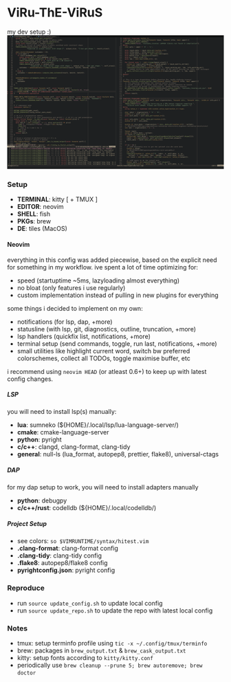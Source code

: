 # ViRu-ThE-ViRuS

my dev setup :)
![SS2.jpg](images/SS2.jpg)

### Setup
  - **TERMINAL**: kitty [ + TMUX ]
  - **EDITOR**: neovim
  - **SHELL**: fish
  - **PKGs**: brew
  - **DE**: tiles (MacOS)

#### Neovim

everything in this config was added piecewise, based on the explicit need for
something in my workflow. ive spent a lot of time optimizing for:
  - speed (startuptime ~5ms, lazyloading almost everything)
  - no bloat (only features i use regularly)
  - custom implementation instead of pulling in new plugins for everything

some things i decided to implement on my own:
  - notifications (for lsp, dap, +more)
  - statusline (with lsp, git, diagnostics, outline, truncation, +more)
  - lsp handlers (quickfix list, notifications, +more)
  - terminal setup (send commands, toggle, run last, notifications, +more)
  - small utilities like highlight current word, switch bw preferred colorschemes,
    collect all TODOs, toggle maximise buffer, etc

i recommend using `neovim HEAD` (or atleast 0.6+) to keep up with latest config
changes.

##### LSP
you will need to install lsp(s) manually:
  - **lua**: sumneko (${HOME}/.local/lsp/lua-language-server/)
  - **cmake**: cmake-language-server
  - **python**: pyright
  - **c/c++**: clangd, clang-format, clang-tidy
  - **general**: null-ls (lua_format, autopep8, prettier, flake8), universal-ctags

##### DAP
for my dap setup to work, you will need to install adapters manually
  - **python**: debugpy
  - **c/c++/rust**: codelldb (${HOME}/.local/codelldb/)

##### Project Setup
  - see colors: `so $VIMRUNTIME/syntax/hitest.vim`
  - **.clang-format**: clang-format config
  - **.clang-tidy**: clang-tidy config
  - **.flake8**: autopep8/flake8 config
  - **pyrightconfig.json**: pyright config

### Reproduce
  - run `source update_config.sh` to update local config
  - run `source update_repo.sh` to update the repo with latest local config

### Notes
  - tmux: setup terminfo profile using `tic -x ~/.config/tmux/terminfo`
  - brew: packages in `brew_output.txt` & `brew_cask_output.txt`
  - kitty: setup fonts according to `kitty/kitty.conf`
  - periodically use `brew cleanup --prune 5; brew autoremove; brew doctor`
